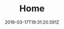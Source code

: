 ---
title: Home
date: 2019-03-17T19:31:20.591Z
jumbotron: 'https://images.unsplash.com/photo-1505935428862-770b6f24f629?ixlib=rb-1.2.1&ixid=eyJhcHBfaWQiOjEyMDd9&auto=format&fit=crop&w=1647&q=80'
jumboText1: 'The Blended Bakery'
jumboText2: 'The best cookies ever!'
card1Img: 'https://images.unsplash.com/photo-1531257243018-c547a2e35767?ixlib=rb-1.2.1&ixid=eyJhcHBfaWQiOjEyMDd9&auto=format&fit=crop&w=1082&q=80'
# Card One
card1Title: 'Card Title'
card1Text: "Some quick example text to build on the card title and make up the bulk of the card's content."
card1ButtonText: "Go Somewhere"
# Card Two
card2Img: 'https://images.unsplash.com/photo-1531257243018-c547a2e35767?ixlib=rb-1.2.1&ixid=eyJhcHBfaWQiOjEyMDd9&auto=format&fit=crop&w=1082&q=80'
card2Title: 'Card Title'
card2Text: "Some quick example text to build on the card title and make up the bulk of the card's content. Some quick example text to build on the card title and make up the bulk of the card's content. Some quick example text to build on the card title and make up the bulk of the card's content."
card2ButtonText: "Go Somewhere"
# Card Three
card3Img: 'https://images.unsplash.com/photo-1531257243018-c547a2e35767?ixlib=rb-1.2.1&ixid=eyJhcHBfaWQiOjEyMDd9&auto=format&fit=crop&w=1082&q=80'
card3Title: 'Card Title'
card3Text: "Some quick example text to build on the card title and make up the bulk of the card's content. Some quick example text to build on the card title and make up the bulk of the card's content."
card3ButtonText: "Go Somewhere"
cats:
  - description: 'Maru is a Scottish Fold from Japan, and he loves boxes.'
    name: Maru (まる)
  - description: Lil Bub is an American celebrity cat known for her unique appearance.
    name: Lil Bub
  - description: 'Grumpy cat is an American celebrity cat known for her grumpy appearance.'
    name: Grumpy cat (Tardar Sauce)
---